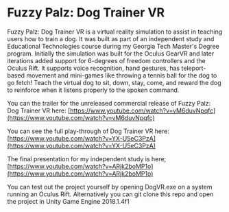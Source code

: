 # Fuzzy Palz: Dog Trainer VR

Fuzzy Palz: Dog Trainer VR is a virtual reality simulation to assist in teaching users how to train a dog. It was built as part of an independent study and Educational Technologies course during my Georgia Tech Master's Degree program. Initially the simulation was built for the Oculus GearVR and later iterations added support for 6-degrees of freedom controllers and the Oculus Rift. It supports voice recognition, hand gestures, has teleport-based movement and mini-games like throwing a tennis ball for the dog to go fetch! Teach the virtual dog to sit, down, stay, come, and reward the dog to reinforce when it listens properly to the spoken command.  

You can the trailer for the unreleased commercial release of Fuzzy Palz: Dog Trainer VR here: [https://www.youtube.com/watch?v=vM6duvNpqfc](https://www.youtube.com/watch?v=vM6duvNpqfc)

You can see the full play-through of Dog Trainer VR here:  [https://www.youtube.com/watch?v=YX-U5eC3PzA](https://www.youtube.com/watch?v=YX-U5eC3PzA)

The final presentation for my independent study is here; [https://www.youtube.com/watch?v=ARjk2boMP1o](https://www.youtube.com/watch?v=ARjk2boMP1o)

You can test out the project yourself by opening DogVR.exe on a system running an Oculus Rift. Alternatively you can git clone this repo and open the project in Unity Game Engine 2018.1.4f1